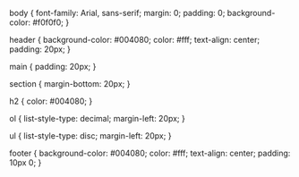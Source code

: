 body {
    font-family: Arial, sans-serif;
    margin: 0;
    padding: 0;
    background-color: #f0f0f0;
}

header {
    background-color: #004080;
    color: #fff;
    text-align: center;
    padding: 20px;
}

main {
    padding: 20px;
}

section {
    margin-bottom: 20px;
}

h2 {
    color: #004080;
}

ol {
    list-style-type: decimal;
    margin-left: 20px;
}

ul {
    list-style-type: disc;
    margin-left: 20px;
}

footer {
    background-color: #004080;
    color: #fff;
    text-align: center;
    padding: 10px 0;
}
